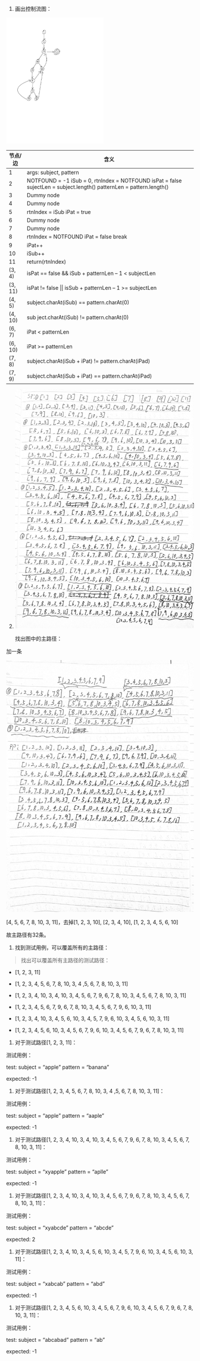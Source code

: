 1.  画出控制流图：
<img src="media/image1.jpg" alt="s" style="zoom: 33%;" />

| 节点/边 | 含义                                                                                                                 |
|---------|----------------------------------------------------------------------------------------------------------------------|
| 1       | args: subject, pattern                                                                                               |
| 2       | NOTFOUND = -1 iSub = 0, rtnIndex = NOTFOUND isPat = false sujectLen = subject.length() patternLen = pattern.length() |
| 3       | Dummy node                                                                                                           |
| 4       | Dummy node                                                                                                           |
| 5       | rtnIndex = iSub iPat = true                                                                                          |
| 6       | Dummy node                                                                                                           |
| 7       | Dummy node                                                                                                           |
| 8       | rtnIndex = NOTFOUND iPat = false break                                                                               |
| 9       | iPat++                                                                                                               |
| 10      | iSub++                                                                                                               |
| 11      | return(rtnIndex)                                                                                                     |
| (3, 4)  | isPat == false && iSub + patternLen – 1 \< subjectLen                                                                |
| (3, 11) | isPat != false \|\| isSub + patternLen – 1 \>= subjectLen                                                            |
| (4, 5)  | subject.charAt(iSub) == pattern.charAt(0)                                                                            |
| (4, 10) | sub ject.charAt(iSub) != pattern.charAt(0)                                                                           |
| (6, 7)  | iPat \< patternLen                                                                                                   |
| (6, 10) | iPat \>= patternLen                                                                                                  |
| (7, 8)  | subject.charAt(iSub + iPat) != pattern.charAt(iPad)                                                                  |
| (7, 9)  | subject.charAt(iSub + iPat) == pattern.charAt(iPad)                                                                  |

2.  ![](media/image2.jpg)

    找出图中的主路径：

加一条

![](media/4736e3106573a8c6025d841a877e6457.jpg)

[4, 5, 6, 7, 8, 10, 3, 11]，去掉[1, 2, 3, 10], [2, 3, 4, 10], [1, 2, 3, 4, 5, 6,
10]

故主路径有32条。

1.  找到测试用例，可以覆盖所有的主路径：

>   找出可以覆盖所有主路径的测试路径：

-   [1, 2, 3, 11]

-   [1, 2, 3, 4, 5, 6, 7, 8, 10, 3, 4 ,5, 6, 7, 8, 10, 3, 11]

-   [1, 2, 3, 4, 10, 3, 4, 10, 3, 4, 5, 6, 7, 9, 6, 7, 8, 10, 3, 4, 5, 6, 7, 8,
    10, 3, 11]

-   [1, 2, 3, 4, 5, 6, 7, 9, 6, 7, 8, 10, 3, 4, 5, 6, 7, 9, 6, 10, 3, 11]

-   [1, 2, 3, 4, 10, 3, 4, 5, 6, 10, 3, 4, 5, 7, 9, 6, 10, 3, 4, 5, 6, 10, 3,
    11]

-   [1, 2, 3, 4, 5, 6, 10, 3, 4, 5, 6, 7, 9, 6, 10, 3, 4, 5, 6, 7, 9, 6, 7, 8,
    10, 3, 11]

1.  对于测试路径[1, 2, 3, 11]：

测试用例：

test: subject = “apple” pattern = “banana”

expected: -1

1.  对于测试路径[1, 2, 3, 4, 5, 6, 7, 8, 10, 3, 4 ,5, 6, 7, 8, 10, 3, 11]：

测试用例：

test: subject = “apple” pattern = “aaple”

expected: -1

1.  对于测试路径[1, 2, 3, 4, 10, 3, 4, 10, 3, 4, 5, 6, 7, 9, 6, 7, 8, 10, 3, 4,
    5, 6, 7, 8, 10, 3, 11]：

测试用例：

test: subject = “xyapple” pattern = “aplle”

expected: -1

1.  对于测试路径[1, 2, 3, 4, 10, 3, 4, 10, 3, 4, 5, 6, 7, 9, 6, 7, 8, 10, 3, 4,
    5, 6, 7, 8, 10, 3, 11]：

测试用例：

test: subject = “xyabcde” pattern = “abcde”

expected: 2

1.  对于测试路径[1, 2, 3, 4, 10, 3, 4, 5, 6, 10, 3, 4, 5, 7, 9, 6, 10, 3, 4, 5,
    6, 10, 3, 11]：

测试用例：

test: subject = “xabcab” pattern = “abd”

expected: -1

1.  对于测试路径[1, 2, 3, 4, 5, 6, 10, 3, 4, 5, 6, 7, 9, 6, 10, 3, 4, 5, 6, 7,
    9, 6, 7, 8, 10, 3, 11]：

测试用例：

test: subject = “abcabad” pattern = “ab”

expected: -1
